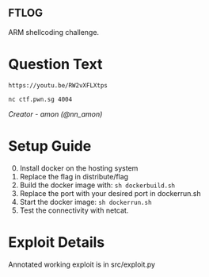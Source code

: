 FTLOG
---------

ARM shellcoding challenge.

# Question Text

```
https://youtu.be/RW2vXFLXtps

nc ctf.pwn.sg 4004
```

*Creator -  amon (@nn_amon)*

# Setup Guide

0. Install docker on the hosting system
1. Replace the flag in distribute/flag
2. Build the docker image with: `sh dockerbuild.sh`
3. Replace the port with your desired port in dockerrun.sh
4. Start the docker image: `sh dockerrun.sh`
5. Test the connectivity with netcat.

# Exploit Details

Annotated working exploit is in src/exploit.py
